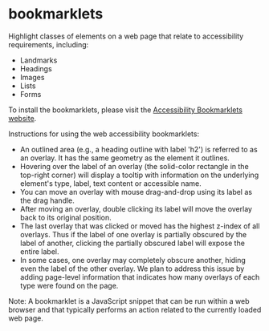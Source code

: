 # bookmarklets

Highlight classes of elements on a web page that relate to accessibility
requirements, including:

* Landmarks
* Headings
* Images
* Lists
* Forms

To install the bookmarklets, please visit the [Accessibility Bookmarklets website](https://accessibility-bookmarklets.org).

Instructions for using the web accessibility bookmarklets:

* An outlined area (e.g., a heading outline with label 'h2') is referred
  to as an overlay. It has the same geometry as the element it outlines.
* Hovering over the label of an overlay (the solid-color rectangle in the
  top-right corner) will display a tooltip with information on the
  underlying element's type, label, text content or accessible name.
* You can move an overlay with mouse drag-and-drop using its label as the
  drag handle.
* After moving an overlay, double clicking its label will move the overlay
  back to its original position.
* The last overlay that was clicked or moved has the highest z-index of all
  overlays. Thus if the label of one overlay is partially obscured by the
  label of another, clicking the partially obscured label will expose the
  entire label.
* In some cases, one overlay may completely obscure another, hiding even
  the label of the other overlay. We plan to address this issue by adding
  page-level information that indicates how many overlays of each type
  were found on the page.

Note: A bookmarklet is a JavaScript snippet that can be run within a web
browser and that typically performs an action related to the currently
loaded web page.
